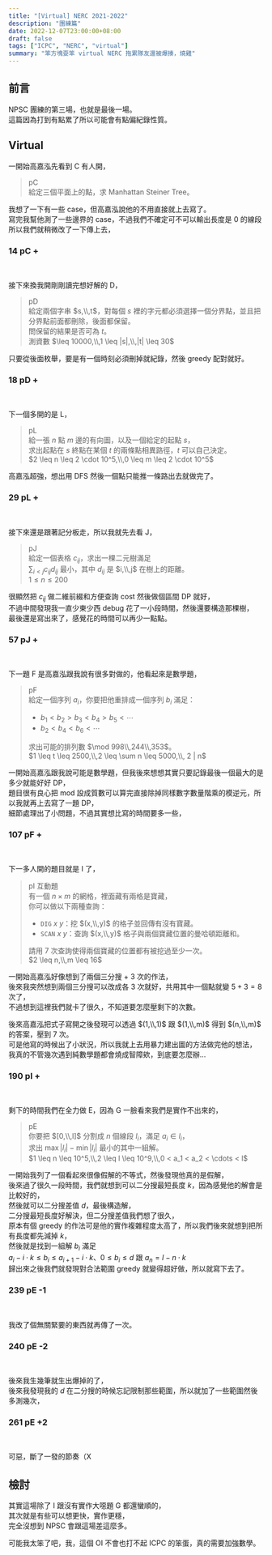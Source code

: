 ```yaml
---
title: "[Virtual] NERC 2021-2022"
description: "團練篇"
date: 2022-12-07T23:00:00+08:00
draft: false
tags: ["ICPC", "NERC", "virtual"]
summary: "笨方塊耍笨 virtual NERC 拖累隊友還被爆揍，燒雞"
---
```


## 前言
NPSC 團練的第三場，也就是最後一場。  
這篇因為打到有點累了所以可能會有點偏紀錄性質。  

## Virtual
一開始高嘉泓先看到 C 有人開，

> pC  
> 給定三個平面上的點，求 Manhattan Steiner Tree。  

我想了一下有一些 case，但高嘉泓說他的不用直接就上去寫了。  
寫完我幫他測了一些邊界的 case，不過我們不確定可不可以輸出長度是 0 的線段所以我們就稍微改了一下傳上去，  

### 14 pC <green>+</green>
</br>

接下來換我開剛剛讀完想好解的 D，  

> pD  
> 給定兩個字串 $s,\\,t$，對每個 $s$ 裡的字元都必須選擇一個分界點，並且把分界點前面都刪除，後面都保留。  
> 問保留的結果是否可為 $t$。  
> 測資數 $\leq 10000,\\,1 \leq |s|,\\,|t| \leq 30$  

只要從後面枚舉，要是有一個時刻必須刪掉就紀錄，然後 greedy 配對就好。  

### 18 pD <green>+</green>
</br>

下一個多開的是 L，  

> pL  
> 給一張 $n$ 點 $m$ 邊的有向圖，以及一個給定的起點 $s$，  
> 求出起點在 $s$ 終點在某個 $t$ 的兩條點相異路徑，$t$ 可以自己決定。  
> $2 \leq n \leq 2 \cdot 10^5,\\,0 \leq m \leq 2 \cdot 10^5$  

高嘉泓超強，想出用 DFS 然後一個點只能推一條路出去就做完了。  

### 29 pL <green>+</green>
</br>

接下來還是跟著記分板走，所以我就先去看 J，  
> pJ  
> 給定一個表格 $c_{ij}$，求出一棵二元樹滿足  
> $\sum_{i<j}c_{ij}d_{ij}$ 最小，其中 $d_{ij}$ 是 $i,\\,j$ 在樹上的距離。  
> $1 \leq n \leq 200$  

很顯然把 $c_{ij}$ 做二維前綴和方便查詢 cost 然後做個區間 DP 就好，  
不過中間發現我一直少東少西 debug 花了一小段時間，然後還要構造那棵樹，  
最後還是寫出來了，感覺花的時間可以再少一點點。  

### 57 pJ <green>+</green>
</br>

下一題 F 是高嘉泓跟我說有很多對做的，他看起來是數學題，  

> pF  
> 給定一個序列 $a_i$，你要把他重排成一個序列 $b_i$ 滿足：  
>  - $b_1 < b_2 > b_3 < b_4 > b_5 < \cdots$  
>  - $b_2 < b_4 < b_6 < \cdots$  
>
> 求出可能的排列數 $\mod 998\\,244\\,353$。  
> $1 \leq t \leq 2500,\\,2 \leq \sum n \leq 5000,\\, 2 | n$  

一開始高嘉泓跟我說可能是數學題，但我後來想想其實只要記錄最後一個最大的是多少就能好好 DP，  
題目很有良心把 $\text{mod}$ 設成質數可以算完直接除掉同樣數字數量階乘的模逆元，所以我就再上去寫了一題 DP，  
細節處理出了小問題，不過其實想比寫的時間要多一些，  

### 107 pF <green>+</green>
</br>

下一多人開的題目就是 I 了，  

> pI 互動題  
> 有一個 $n\times m$ 的網格，裡面藏有兩格是寶藏，  
> 你可以做以下兩種查詢：  
>  - `DIG` $x$ $y$：挖 $(x,\\,y)$ 的格子並回傳有沒有寶藏。  
>  - `SCAN` $x$ $y$：查詢 $(x,\\,y)$ 格子與兩個寶藏位置的曼哈頓距離和。  
>
> 請用 $7$ 次查詢使得兩個寶藏的位置都有被挖過至少一次。  
> $2 \leq n,\\,m \leq 16$  

一開始高嘉泓好像想到了兩個三分搜 + $3$ 次的作法，  
後來我突然想到兩個三分搜可以改成各 $3$ 次就好，共用其中一個點就變 $5 + 3 = 8$ 次了，  
不過想到這裡我們就卡了很久，不知道要怎麼壓剩下的次數。  

後來高嘉泓把式子寫開之後發現可以透過 $(1,\\,1)$ 跟 $(1,\\,m)$ 得到 $(n,\\,m)$ 的答案，壓到 $7$ 次。  
可是他寫的時候出了小狀況，所以我就上去用暴力建出圖的方法做完他的想法，  
我真的不管幾次遇到純數學題都會燒成智障欸，到底要怎麼辦...  

### 190 pI <green>+</green>
</br>

剩下的時間我們在全力做 E，因為 G 一臉看來我們是實作不出來的，  

> pE  
> 你要把 $[0,\\,l]$ 分割成 $n$ 個線段 $l_i$，滿足 $a_i \in l_i$，  
> 求出 $\max |l_i| - \min |l_i|$ 最小的其中一組解。  
> $1 \leq n \leq 10^5,\\,2 \leq l \leq 10^9,\\,0 < a_1 < a_2 < \cdots < l$  

一開始我列了一個看起來很像假解的不等式，然後發現他真的是假解，  
後來過了很久一段時間，我們就想到可以二分搜最短長度 $k$，因為感覺他的解會是比較好的，  
然後就可以二分搜差值 $d$，最後構造解，  
二分搜最短長度好解決，但二分搜差值我們想了很久，  
原本有個 greedy 的作法可是他的實作複雜程度太高了，所以我們後來就想到把所有長度都先減掉 $k$，  
然後就是找到一組解 $b_i$ 滿足  
$a_i - i \cdot k \leq b_i \leq a_{i + 1} - i \cdot k$、$0 \leq b_i \leq d$ 跟 $a_n = l - n \cdot k$  
歸出來之後我們就發現對合法範圍 greedy 就變得超好做，所以就寫下去了。  

### 239 pE -1
</br>

我改了個無關緊要的東西就再傳了一次。  

### 240 pE -2
</br>

後來我生幾筆就生出爆掉的了，  
後來我發現我的 $d$ 在二分搜的時候忘記限制那些範圍，所以就加了一些範圍然後多測幾次，

### 261 pE <green>+2</green>
</br>

可惡，斷了一發的節奏（X  

## 檢討 

其實這場除了 I 跟沒有實作大噁題 G 都還蠻順的，  
其次就是有些可以想更快，實作更穩，  
完全沒想到 NPSC 會跟這場差這麼多。  

可能我太笨了吧，我，這個 OI 不會也打不起 ICPC 的笨蛋，真的需要加強數學。  
